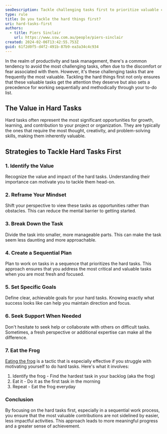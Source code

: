 ```yaml
---
seoDescription: Tackle challenging tasks first to prioritize valuable contributions and set a precedent for sequential productivity.
type: rule
title: Do you tackle the hard things first?
uri: hard-tasks-first
authors:
  - title: Piers Sinclair
    url: https://www.ssw.com.au/people/piers-sinclair
created: 2024-02-06T13:42:55.753Z
guid: 61f2d0f5-d4f2-491b-87b9-ea3a34c4c934
---
```


In the realm of productivity and task management, there's a common tendency to avoid the most challenging tasks, often due to the discomfort or fear associated with them. However, it's these challenging tasks that are frequently the most valuable. Tackling the hard things first not only ensures that these valuable tasks get the attention they deserve but also sets a precedence for working sequentially and methodically through your to-do list.

<!--endintro-->

## The Value in Hard Tasks

Hard tasks often represent the most significant opportunities for growth, learning, and contribution to your project or organization. They are typically the ones that require the most thought, creativity, and problem-solving skills, making them inherently valuable.

## Strategies to Tackle Hard Tasks First

### 1. **Identify the Value**

Recognize the value and impact of the hard tasks. Understanding their importance can motivate you to tackle them head-on.

### 2. **Reframe Your Mindset**

Shift your perspective to view these tasks as opportunities rather than obstacles. This can reduce the mental barrier to getting started.

### 3. **Break Down the Task**

Divide the task into smaller, more manageable parts. This can make the task seem less daunting and more approachable.

### 4. **Create a Sequential Plan**

Plan to work on tasks in a sequence that prioritizes the hard tasks. This approach ensures that you address the most critical and valuable tasks when you are most fresh and focused.

### 5. **Set Specific Goals**

Define clear, achievable goals for your hard tasks. Knowing exactly what success looks like can help you maintain direction and focus.

### 6. **Seek Support When Needed**

Don't hesitate to seek help or collaborate with others on difficult tasks. Sometimes, a fresh perspective or additional expertise can make all the difference.

### 7. **Eat the Frog**

[Eating the frog](https://todoist.com/productivity-methods/eat-the-frog) is a tactic that is especially effective if you struggle with motivating yourself to do hard tasks. Here's what it involves:

1. Identify the frog - Find the hardest task in your backlog (aka the frog)
2. Eat it - Do it as the first task in the morning
3. Repeat - Eat the frog everyday

### Conclusion

By focusing on the hard tasks first, especially in a sequential work process, you ensure that the most valuable contributions are not sidelined by easier, less impactful activities. This approach leads to more meaningful progress and a greater sense of achievement.

